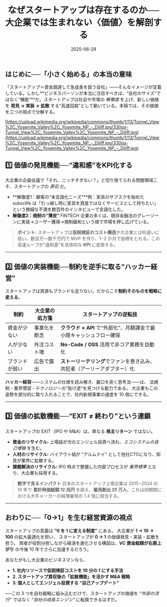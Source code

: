 ﻿---
title: "なぜスタートアップは存在するのか──大企業では生まれない〈価値〉を解剖する"
date: "2025-06-29"
tags: ["スタートアップ論", "イノベーション", "経営戦略"]
excerpt: "スタートアップは単なる“小さな会社”ではない。大企業が担えない機能を社会に提供し、経済の新陳代謝を起こす“エンジン”だ。本稿ではビジネスマン視点で、スタートアップの意義を3000字で徹底解剖する。"
---
## はじめに──「小さく始める」の本当の意味

「スタートアップ＝資金調達して急成長を狙う会社」――そんなイメージが定着している。しかし**ビジネスパーソンが本当に注目すべきは、“会社のサイズ”ではなく“機能”**だ。スタートアップは社会や市場の _解像度_ を上げ、新しい価値を **発見 → 実装 → 拡散** する“高速回路”として動いている。本稿では、その価値を三つの視点で分解する。

[https://upload.wikimedia.org/wikipedia/commons/thumb/1/13/Tunnel_View%2C_Yosemite_Valley%2C_Yosemite_NP_-_Diliff.jpg/330px-Tunnel_View%2C_Yosemite_Valley%2C_Yosemite_NP_-_Diliff.jpg](https://upload.wikimedia.org/wikipedia/commons/thumb/1/13/Tunnel_View%2C_Yosemite_Valley%2C_Yosemite_NP_-_Diliff.jpg/330px-Tunnel_View%2C_Yosemite_Valley%2C_Yosemite_NP_-_Diliff.jpg)

## 1️⃣ 価値の発見機能──“違和感”をKPI化する

大企業の企画会議で「それ、ニッチすぎない？」と切り捨てられる問題領域こそ、スタートアップの _原石_ だ。

- **解像度1：顧客の“未言語化ニーズ”**例：家具のサブスクを始めた subsclife は「引っ越し時に家具を資産ではなくサービスとして持ちたい」という微細な不満を数百件のインタビューで言語化した。
- **解像度2：規制の“薄皮”**
  FINTECH 企業の多くは、既存金融法のグレーゾーンに実装→ユーザー獲得→規制緩和という順で市場を押し広げている。

> **ポイント:** スタートアップは**仮説検証のコスト構造**が大企業とは桁違いに低い。数百万〜数千万円で MVP を作り、1 – 2 か月で指標をとれる。この高速ループが“違和感”を具体的な **KPI** に変換する。

---

## 2️⃣ 価値の実装機能──制約を逆手に取る“ハッカー経営”

スタートアップは資源もブランドも足りない。だからこそ**制約そのものを戦略に変える**。

| 制約           | 大企業の処方箋 | スタートアップの逆転技                                                         |
| -------------- | -------------- | ------------------------------------------------------------------------------ |
| 資金が少ない   | 事業化を断念   | **クラウド × API** で“外部化”、月額課金で最小限キャッシュフロー確保   |
| 人が少ない     | 外注コスト増   | **No-Code / OSS** 活用で非コア業務を自動化                               |
| ブランドが弱い | 広告で露出     | **ストーリーテリング**でファンを巻き込み、共犯者（アーリーアダプター）化 |

**ハッカー経営**――システムの仕様を読み解き、裏口を突く思考法――は、
法規制・業界慣習・テクノロジーの“抜け道”を見つける能力である。
大企業もこの姿勢を部分的に取り入れることで、社内新規事業の速度を 10 倍にできる。

---

## 3️⃣ 価値の拡散機能──“EXIT ≠ 終わり”という連鎖

スタートアップの EXIT（IPO や M&A）は、単なる **株主リターン** ではない。

- **資金のリサイクル:** 上場益が次のエンジェル投資へ流れ、_エコシステムの自己増殖_ を生む。
- **人材のリサイクル:** バイアウト組が “アルムナイ” として他社CTOになり、知見が業界に拡散する。
- **課題解決のリサイクル:** IPO 時点で整備した内部プロセスが _業界標準_ となり、大企業も採用する。

> **数字で見るインパクト**
> 日本のスタートアップ上場企業は 2015 – 2024 の 10 年で **累計時価総額 12 兆円** を超え、**雇用創出 25 万人**。これは同期間における大手メーカーの純増雇用の 1.4 倍に相当する。

---

## おわりに──「0→1」を生む経営資源の視点

スタートアップの意義は **“0 を 1 に変える制度”** にある。
大企業が **1 → 10 → 100** の拡大最適化を担い、
スタートアップが **0 → 1** の価値発見・実装・拡散を担う。
両者が役割分担しながら経済を進化させる構図は、**VC 資金総額が右肩上がり** の今後 10 年でさらに加速するだろう。

あなたがもし大企業のビジネスマンなら、

- **1. 社内リソースで仮説検証コストを 10 分の 1 にする手法**
- **2. スタートアップ買収後の「拡散機能」を活かす M&A 戦略**
- **3. 個人としてエンジェル投資する “自己アップデート”**

──この 3 つを自社戦略に組み込むだけで、スタートアップの価値を _“外部の流行”_ ではなく _“自社の成長エンジン”_ に転換できるはずだ。
